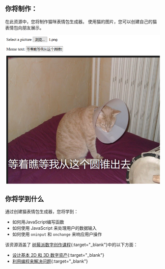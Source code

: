 ## 你将制作：

在此资源中，您将制作猫咪表情包生成器。 使用猫的图片，您可以创建自己的猫表情包向朋友展示。

![模因例子](images/example-meme.png)

## 你将学到什么

通过创建猫表情包生成器，您将学到：

- 如何用JavaScript编写函数
- 如何使用 JavaScript 来处理用户的数据输入
- 如何使用 `oninput` 和 `onchange` 来响应用户操作

该资源涵盖了 [树莓派数字创作课程](https://www.raspberrypi.org/curriculum/){:target="_blank"}中的以下方面：

- [设计基本 2D 和 3D 数字资产](https://www.raspberrypi.org/curriculum/design/creator){:target="_blank"}
- [利用编程来解决问题](https://www.raspberrypi.org/curriculum/programming/builder){:target="_blank"}
